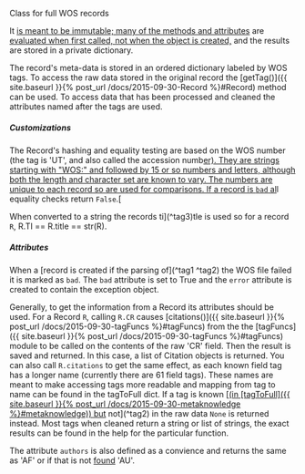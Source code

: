 Class for full WOS records

It [is meant to be immutable; many of the methods and attributes](^tag1) are [evaluated when first called, not when the object is created,]($tag2) and the results are stored in a private dictionary.

The record's meta-data is stored in an ordered dictionary labeled by WOS tags. To access the raw data stored in the original record the [getTag()]({{ site.baseurl }}{% post_url /docs/2015-09-30-Record %}#Record) method can be used. To access data that has been processed and cleaned the attributes named after the tags are used.

##### Customizations

The Record's hashing and equality testing are based on the WOS number (the tag is 'UT', and also called the accession numb[er). They are strings starting with "WOS:" and followed by 15 or so numbers and letters, although both the length and character set are known to vary. The numbers are unique to each record so are used for comparisons. If a record is `bad`  al](@tag1)l equality checks return `False`.[

When converted to a string the records ti](^tag3)tle is used so for a record `R`, R.TI == R.title == str(R).

##### Attributes

When a [record is created if the parsing of](^tag1 ^tag2) the WOS file failed it is marked as `bad`. The `bad` attribute is set to True and the `error` attribute is created to contain the exception object.

Generally, to get the information from a Record its attributes should be used. For a Record `R`, calling `R.CR` causes [citations()]({{ site.baseurl }}{% post_url /docs/2015-09-30-tagFuncs %}#tagFuncs) from the the [tagFuncs]({{ site.baseurl }}{% post_url /docs/2015-09-30-tagFuncs %}#tagFuncs) module to be called on the contents of the raw 'CR' field. Then the result is saved and returned. In this case, a list of Citation objects is returned. You can also call `R.citations` to get the same effect, as each known field tag has a longer name (currently there are 61 field tags). These names are meant to make accessing tags more readable and mapping from tag to name can be found in the tagToFull dict. If a tag is known [[(in [tagToFull]({{ site.baseurl }}{% post_url /docs/2015-09-30-metaknowledge %}#metaknowledge)) but](^tag1) not](^tag2) in the raw data `None` is returned instead. Most tags when cleaned return a string or list of strings, the exact results can be found in the help for the particular function.

The attribute `authors` is also defined as a convience and returns the same as 'AF' or if that is not [found](^tag4) 'AU'.
